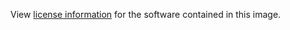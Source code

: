 View [license information](https://www.espocrm.com/espocrm-open-source-license/) for the software contained in this image.
